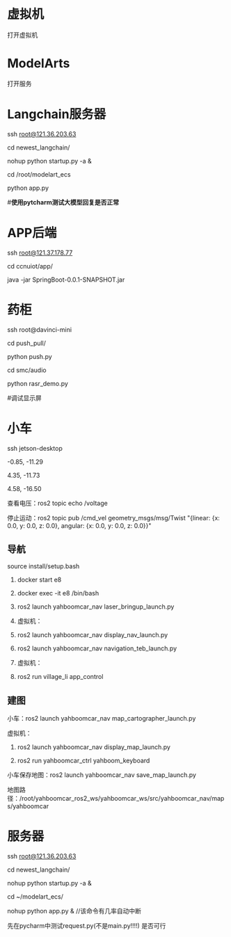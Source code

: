 # 虚拟机

打开虚拟机



# ModelArts

打开服务

# Langchain服务器

ssh root@121.36.203.63

cd newest_langchain/

nohup python startup.py -a &



cd /root/modelart_ecs

python app.py



#**使用pytcharm测试大模型回复是否正常**

# APP后端

ssh root@121.37.178.77



cd ccnuiot/app/

java -jar SpringBoot-0.0.1-SNAPSHOT.jar

# 药柜

ssh root@davinci-mini

cd push_pull/

python push.py



cd smc/audio

python rasr_demo.py



#调试显示屏

# 小车

ssh jetson-desktop



-0.85, -11.29

4.35, -11.73

4.58, -16.50

查看电压：ros2 topic echo /voltage 

停止运动：ros2 topic pub /cmd_vel geometry_msgs/msg/Twist "{linear: {x: 0.0, y: 0.0, z: 0.0}, angular: {x: 0.0, y: 0.0, z: 0.0}}"





## 导航

source install/setup.bash

1.  docker start e8
2.  docker exec -it e8 /bin/bash
3.  ros2 launch yahboomcar_nav laser_bringup_launch.py
4.  虚拟机：
   1.  ros2 launch yahboomcar_nav display_nav_launch.py

5.  ros2 launch yahboomcar_nav navigation_teb_launch.py 
6.  虚拟机：
   2. ros2 run village_li app_control 

## 建图

小车：ros2 launch yahboomcar_nav map_cartographer_launch.py

虚拟机：

1. ros2 launch yahboomcar_nav display_map_launch.py

2. ros2 run yahboomcar_ctrl yahboom_keyboard

小车保存地图：ros2 launch yahboomcar_nav save_map_launch.py



地图路径：/root/yahboomcar_ros2_ws/yahboomcar_ws/src/yahboomcar_nav/maps/yahboomcar



# 服务器

ssh root@121.36.203.63

cd newest_langchain/

nohup python startup.py -a &

cd ~/modelart_ecs/

nohup python app.py &               //该命令有几率自动中断

先在pycharm中测试request.py(不是main.py!!!!) 是否可行

